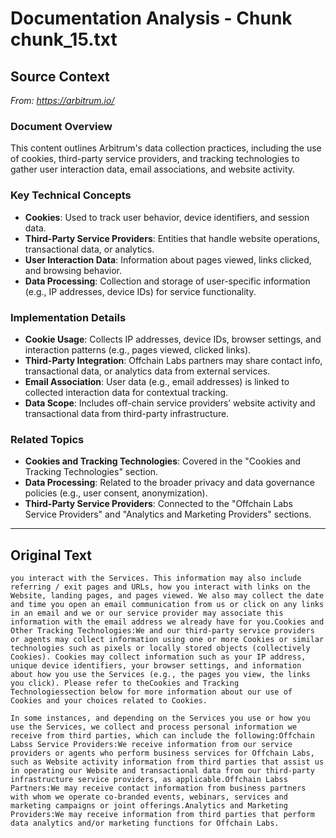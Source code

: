 # Documentation Analysis - Chunk chunk_15.txt

## Source Context
*From: https://arbitrum.io/*

### Document Overview  
This content outlines Arbitrum's data collection practices, including the use of cookies, third-party service providers, and tracking technologies to gather user interaction data, email associations, and website activity.  

### Key Technical Concepts  
- **Cookies**: Used to track user behavior, device identifiers, and session data.  
- **Third-Party Service Providers**: Entities that handle website operations, transactional data, or analytics.  
- **User Interaction Data**: Information about pages viewed, links clicked, and browsing behavior.  
- **Data Processing**: Collection and storage of user-specific information (e.g., IP addresses, device IDs) for service functionality.  

### Implementation Details  
- **Cookie Usage**: Collects IP addresses, device IDs, browser settings, and interaction patterns (e.g., pages viewed, clicked links).  
- **Third-Party Integration**: Offchain Labs partners may share contact info, transactional data, or analytics data from external services.  
- **Email Association**: User data (e.g., email addresses) is linked to collected interaction data for contextual tracking.  
- **Data Scope**: Includes off-chain service providers’ website activity and transactional data from third-party infrastructure.  

### Related Topics  
- **Cookies and Tracking Technologies**: Covered in the "Cookies and Tracking Technologies" section.  
- **Data Processing**: Related to the broader privacy and data governance policies (e.g., user consent, anonymization).  
- **Third-Party Service Providers**: Connected to the "Offchain Labs Service Providers" and "Analytics and Marketing Providers" sections.

---

## Original Text
```
you interact with the Services. This information may also include referring / exit pages and URLs, how you interact with links on the Website, landing pages, and pages viewed. We also may collect the date and time you open an email communication from us or click on any links in an email and we or our service provider may associate this information with the email address we already have for you.Cookies and Other Tracking Technologies:We and our third-party service providers or agents may collect information using one or more Cookies or similar technologies such as pixels or locally stored objects (collectively Cookies). Cookies may collect information such as your IP address, unique device identifiers, your browser settings, and information about how you use the Services (e.g., the pages you view, the links you click). Please refer to theCookies and Tracking Technologiessection below for more information about our use of Cookies and your choices related to Cookies.

In some instances, and depending on the Services you use or how you use the Services, we collect and process personal information we receive from third parties, which can include the following:Offchain Labss Service Providers:We receive information from our service providers or agents who perform business services for Offchain Labs, such as Website activity information from third parties that assist us in operating our Website and transactional data from our third-party infrastructure service providers, as applicable.Offchain Labss Partners:We may receive contact information from business partners with whom we operate co-branded events, webinars, services and marketing campaigns or joint offerings.Analytics and Marketing Providers:We may receive information from third parties that perform data analytics and/or marketing functions for Offchain Labs.

```